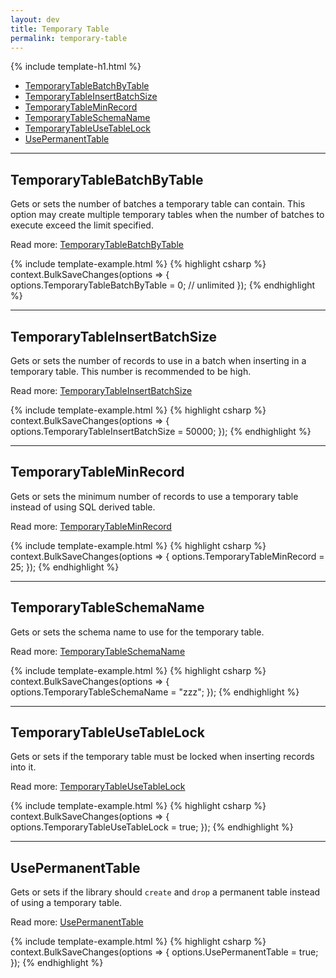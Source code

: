 ```yaml
---
layout: dev
title: Temporary Table
permalink: temporary-table
---
```


{% include template-h1.html %}

- [TemporaryTableBatchByTable](#temporarytablebatchbytable)
- [TemporaryTableInsertBatchSize](#temporarytableinsertbatchsize)
- [TemporaryTableMinRecord](#temporarytableminrecord)
- [TemporaryTableSchemaName](#temporarytableschemaname)
- [TemporaryTableUseTableLock](#temporarytableusetablelock)
- [UsePermanentTable](#usepermanenttable)

---

## TemporaryTableBatchByTable
Gets or sets the number of batches a temporary table can contain. This option may create multiple temporary tables when the number of batches to execute exceed the limit specified.

Read more: [TemporaryTableBatchByTable](temporary-table-batch-by-table)

{% include template-example.html %} 
{% highlight csharp %}
context.BulkSaveChanges(options =>
{
   options.TemporaryTableBatchByTable = 0; // unlimited
});
{% endhighlight %}

---

## TemporaryTableInsertBatchSize
Gets or sets the number of records to use in a batch when inserting in a temporary table. This number is recommended to be high.

Read more: [TemporaryTableInsertBatchSize](temporary-table-insert-batch-size)

{% include template-example.html %} 
{% highlight csharp %}
context.BulkSaveChanges(options =>
{
   options.TemporaryTableInsertBatchSize = 50000;
});
{% endhighlight %}

---

## TemporaryTableMinRecord
Gets or sets the minimum number of records to use a temporary table instead of using SQL derived table.

Read more: [TemporaryTableMinRecord](temporary-table-min-record)

{% include template-example.html %} 
{% highlight csharp %}
context.BulkSaveChanges(options =>
{
   options.TemporaryTableMinRecord = 25;
});
{% endhighlight %}

---

## TemporaryTableSchemaName
Gets or sets the schema name to use for the temporary table.

Read more: [TemporaryTableSchemaName](temporary-table-schema-name)

{% include template-example.html %} 
{% highlight csharp %}
context.BulkSaveChanges(options =>
{
   options.TemporaryTableSchemaName = "zzz";
});
{% endhighlight %}

---

## TemporaryTableUseTableLock
Gets or sets if the temporary table must be locked when inserting records into it.

Read more: [TemporaryTableUseTableLock](temporary-table-use-table-lock)

{% include template-example.html %} 
{% highlight csharp %}
context.BulkSaveChanges(options =>
{
   options.TemporaryTableUseTableLock = true;
});
{% endhighlight %}


---

## UsePermanentTable
Gets or sets if the library should `create` and `drop` a permanent table instead of using a temporary table.

Read more: [UsePermanentTable](use-permanent-table)

{% include template-example.html %} 
{% highlight csharp %}
context.BulkSaveChanges(options =>
{
   options.UsePermanentTable = true;
});
{% endhighlight %}
